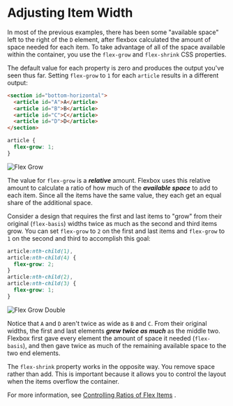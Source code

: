 # Adjusting Item Width

In most of the previous examples, there has been some "available space" left to the right of the `D` element, after flexbox calculated the amount of space needed for each item. To take advantage of all of the space available within the container, you use the `flex-grow` and `flex-shrink` CSS properties.

The default value for each property is zero and produces the output you've seen thus far. Setting `flex-grow` to `1` for each `article` results in a different output:

```html
<section id="bottom-horizontal">
  <article id="A">A</article>
  <article id="B">B</article>
  <article id="C">C</article>
  <article id="D">D</article>
</section>
```

```css
article {
  flex-grow: 1;
}
```

![Flex Grow](https://user-images.githubusercontent.com/94882786/176831588-53ba82af-774d-4f24-9547-504533f05fbe.png)

The value for `flex-grow` is a **_relative_** amount. Flexbox uses this relative amount to calculate a ratio of how much of the **_available space_** to add to each item. Since all the items have the same value, they each get an equal share of the additional space.

Consider a design that requires the first and last items to "grow" from their original (`flex-basis`) widths twice as much as the second and third items grow. You can set `flex-grow` to `2` on the first and last items and `flex-grow` to `1` on the second and third to accomplish this goal:

```css
article:nth-child(1),
article:nth-child(4) {
  flex-grow: 2;
}
article:nth-child(2),
article:nth-child(3) {
  flex-grow: 1;
}
```

![Flex Grow Double](https://user-images.githubusercontent.com/94882786/176831630-4699ffaf-4263-47b4-b548-ae6a2964891e.png)

Notice that `A` and `D` aren't twice as wide as `B` and `C`. From their original widths, the first and last elements **_grew twice as much_** as the middle two. Flexbox first gave every element the amount of space it needed (`flex-basis`), and then gave twice as much of the remaining available space to the two end elements.

The `flex-shrink` property works in the opposite way. You remove space rather than add. This is important because it allows you to control the layout when the items overflow the container.

For more information, see [Controlling Ratios of Flex Items](https://developer.mozilla.org/en-US/docs/Web/CSS/CSS_Flexible_Box_Layout/Controlling_Ratios_of_Flex_Items_Along_the_Main_Ax) .
